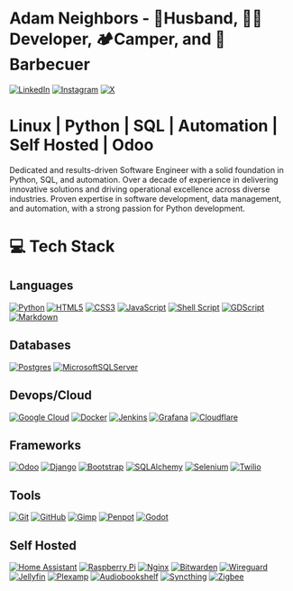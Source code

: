 # Adam Neighbors - 🤵Husband, 🧑‍💻Developer, 🏕️Camper, and 🍖Barbecuer
[![LinkedIn](https://img.shields.io/badge/-%230077B5.svg?style=social&logo=linkedin)](https://linkedin.com/in/adamneighbors)
[![Instagram](https://img.shields.io/badge/-%23E4405F.svg?style=social&logo=Instagram)](https://instagram.com/adamneighbors)
[![X](https://img.shields.io/badge/-black.svg?style=social&logo=X)](https://x.com/onelegchair) 

# Linux | Python | SQL | Automation | Self Hosted | Odoo
Dedicated and results-driven Software Engineer with a solid foundation in Python, SQL, and automation. Over a decade of experience in delivering innovative solutions and driving operational excellence across diverse industries. Proven expertise in software development, data management, and automation, with a strong passion for Python development.
# 💻 Tech Stack
## Languages
[![Python](https://img.shields.io/badge/python-3670A0?style=for-the-badge&logo=python&logoColor=ffdd54)](https://www.python.org/)
[![HTML5](https://img.shields.io/badge/html5-%23E34F26.svg?style=for-the-badge&logo=html5&logoColor=white)](https://en.wikipedia.org/wiki/HTML)
[![CSS3](https://img.shields.io/badge/css3-%231572B6.svg?style=for-the-badge&logo=css3&logoColor=white)](https://en.wikipedia.org/wiki/CSS)
[![JavaScript](https://img.shields.io/badge/javascript-%23323330.svg?style=for-the-badge&logo=javascript&logoColor=%23F7DF1E)](https://www.javascript.com/)
[![Shell Script](https://img.shields.io/badge/shell_script-%23121011.svg?style=for-the-badge&logo=gnu-bash&logoColor=white)](https://en.wikipedia.org/wiki/Shell_script)
[![GDScript](https://img.shields.io/badge/gdscript-%23478CBF.svg?style=for-the-badge&logo=godotengine&logoColor=white)](https://docs.godotengine.org/en/stable/tutorials/scripting/gdscript/gdscript_basics.html)
[![Markdown](https://img.shields.io/badge/markdown-%23000000.svg?style=for-the-badge&logo=markdown&logoColor=white)](https://www.markdownguide.org/)
## Databases
[![Postgres](https://img.shields.io/badge/postgres-%23316192.svg?style=for-the-badge&logo=postgresql&logoColor=white)](https://www.postgresql.org/)
[![MicrosoftSQLServer](https://img.shields.io/badge/Microsoft%20SQL%20Server-CC2927?style=for-the-badge&logo=microsoft%20sql%20server&logoColor=white)](https://www.microsoft.com/en-us/sql-server/)
## Devops/Cloud
[![Google Cloud](https://img.shields.io/badge/GoogleCloud-%234285F4.svg?style=for-the-badge&logo=google-cloud&logoColor=white)](https://cloud.google.com/?hl=en)
[![Docker](https://img.shields.io/badge/docker-%230db7ed.svg?style=for-the-badge&logo=docker&logoColor=white)](https://www.docker.com/)
[![Jenkins](https://img.shields.io/badge/jenkins-%232C5263.svg?style=for-the-badge&logo=jenkins&logoColor=white)](https://www.jenkins.io/)
[![Grafana](https://img.shields.io/badge/grafana-%23F46800.svg?style=for-the-badge&logo=grafana&logoColor=white)](https://grafana.com/)
[![Cloudflare](https://img.shields.io/badge/Cloudflare-F38020?style=for-the-badge&logo=Cloudflare&logoColor=white)](https://www.cloudflare.com/)
## Frameworks
[![Odoo](https://img.shields.io/badge/odoo-%23714B67.svg?style=for-the-badge&logo=odoo&logoColor=white)](https://www.odoo.com/)
[![Django](https://img.shields.io/badge/django-%23092E20.svg?style=for-the-badge&logo=django&logoColor=white)](https://www.djangoproject.com/)
[![Bootstrap](https://img.shields.io/badge/bootstrap-%238511FA.svg?style=for-the-badge&logo=bootstrap&logoColor=white)](https://getbootstrap.com/)
[![SQLAlchemy](https://img.shields.io/badge/sqlalchemy-%23D71F00?style=for-the-badge&logo=SqlAlchemy&logoColor=white)](https://www.sqlalchemy.org/)
[![Selenium](https://img.shields.io/badge/selenium-%2343B02A?style=for-the-badge&logo=selenium&logoColor=white)](https://www.selenium.dev/)
[![Twilio](https://img.shields.io/badge/Twilio-F22F46?style=for-the-badge&logo=Twilio&logoColor=white)](https://www.twilio.com/)
## Tools
[![Git](https://img.shields.io/badge/git-%23F05033.svg?style=for-the-badge&logo=git&logoColor=white)](https://git-scm.com/)
[![GitHub](https://img.shields.io/badge/github-%23121011.svg?style=for-the-badge&logo=github&logoColor=white)](https://github.com/)
[![Gimp](https://img.shields.io/badge/Gimp-657D8B?style=for-the-badge&logo=gimp&logoColor=FFFFFF)](https://www.gimp.org/)
[![Penpot](https://img.shields.io/badge/penpot-%23000000?style=for-the-badge&logo=penpot&logoColor=white)](https://penpot.app/)
[![Godot](https://img.shields.io/badge/godotengine-%23478CBF.svg?style=for-the-badge&logo=godotengine&logoColor=white)](https://godotengine.org/)
## Self Hosted
[![Home Assistant](https://img.shields.io/badge/home%20assistant-%2341BDF5.svg?style=for-the-badge&logo=home-assistant&logoColor=white)](https://www.home-assistant.io/)
[![Raspberry Pi](https://img.shields.io/badge/-RaspberryPi-C51A4A?style=for-the-badge&logo=Raspberry-Pi)](https://www.raspberrypi.com/)
[![Nginx](https://img.shields.io/badge/nginx-%23009639.svg?style=for-the-badge&logo=nginx&logoColor=white)](https://nginx.org/en/)
[![Bitwarden](https://img.shields.io/badge/bitwarden-%23175DDC.svg?style=for-the-badge&logo=bitwarden&logoColor=white)](https://bitwarden.com/)
[![Wireguard](https://img.shields.io/badge/wireguard-%2388171A.svg?style=for-the-badge&logo=wireguard&logoColor=white)](https://www.wireguard.com/)
[![Jellyfin](https://img.shields.io/badge/jellyfin-%23000B25.svg?style=for-the-badge&logo=Jellyfin&logoColor=00A4DC)](https://jellyfin.org/)
[![Plexamp](https://img.shields.io/badge/plexamp-%23191919?style=for-the-badge&logo=plex&logoColor=%23EBAF00)](https://www.plex.tv/plexamp/)
[![Audiobookshelf](https://img.shields.io/badge/audiobookshelf-%2382612C.svg?style=for-the-badge&logo=audiobookshelf&logoColor=w82612C)](https://www.audiobookshelf.org/)
[![Syncthing](https://img.shields.io/badge/syncthing-%230891D1?style=for-the-badge&logo=syncthing&logoColor=white)](https://syncthing.net/)
[![Zigbee](https://img.shields.io/badge/zigbee-%23EB0443.svg?style=for-the-badge&logo=zigbee&logoColor=white)](https://en.wikipedia.org/wiki/Zigbee)